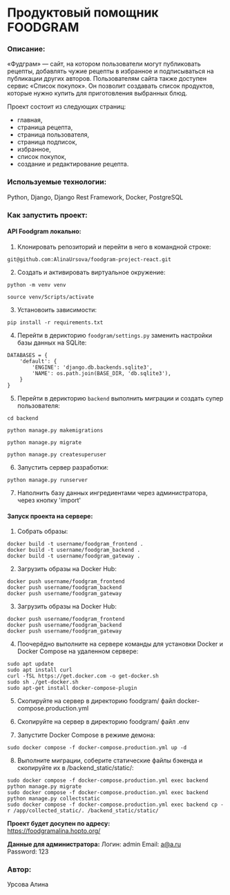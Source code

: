 # Продуктовый помощник FOODGRAM
### Описание:
«Фудграм» — сайт, на котором пользователи могут публиковать рецепты, добавлять чужие рецепты в избранное и подписываться на публикации других авторов. Пользователям сайта также доступен сервис «Список покупок». Он позволит создавать список продуктов, которые нужно купить для приготовления выбранных блюд.

Проект состоит из следующих страниц: 
- главная,
- страница рецепта,
- страница пользователя,
- страница подписок,
- избранное,
- список покупок,
- создание и редактирование рецепта.

### Используемые технологии:
Python, Django, Django Rest Framework, Docker, PostgreSQL

### Как запустить проект:
#### API Foodgram локально:
1. Клонировать репозиторий и перейти в него в командной строке:
```
git@github.com:AlinaUrsova/foodgram-project-react.git
```
2. Cоздать и активировать виртуальное окружение:

```
python -m venv venv
```
```
source venv/Scripts/activate
```
3. Установоить зависимости:
```
pip install -r requirements.txt
```
4. Перейти в дерикторию `foodgram/settings.py` заменить настройки базы данных на SQLite:
```
DATABASES = {
    'default': {
        'ENGINE': 'django.db.backends.sqlite3',
        'NAME': os.path.join(BASE_DIR, 'db.sqlite3'),
    }
}
```
5. Перейти в дерикторию `backend` выполнить миграции и создать супер пользователя:
```
cd backend
```
```
python manage.py makemigrations
```
```
python manage.py migrate
```
```
python manage.py createsuperuser
```
6. Запустить сервер разработки:
```
python manage.py runserver
```
7. Наполнить базу данных ингредиентами через администратора, через кнопку 'import'

#### Запуск проекта на сервере:
1. Собрать образы:
```
docker build -t username/foodgram_frontend .
docker build -t username/foodgram_backend .
docker build -t username/foodgram_gateway . 
```
2. Загрузить образы на Docker Hub:
```
docker push username/foodgram_frontend
docker push username/foodgram_backend
docker push username/foodgram_gateway  
```
3. Загрузить образы на Docker Hub:
```
docker push username/foodgram_frontend
docker push username/foodgram_backend
docker push username/foodgram_gateway  
```
4. Поочерёдно выполните на сервере команды для установки Docker и Docker Compose на удаленном сервере:
```
sudo apt update
sudo apt install curl
curl -fSL https://get.docker.com -o get-docker.sh
sudo sh ./get-docker.sh
sudo apt-get install docker-compose-plugin 
```
5. Скопируйте на сервер в директорию foodgram/ файл docker-compose.production.yml

6. Скопируйте на сервер в директорию foodgram/ файл .env

7. Запустите Docker Compose в режиме демона:
```
sudo docker compose -f docker-compose.production.yml up -d 
```
8. Выполните миграции, соберите статические файлы бэкенда и скопируйте их в /backend_static/static/:
```
sudo docker compose -f docker-compose.production.yml exec backend python manage.py migrate
sudo docker compose -f docker-compose.production.yml exec backend python manage.py collectstatic
sudo docker compose -f docker-compose.production.yml exec backend cp -r /app/collected_static/. /backend_static/static/
```

**Проект будет досупен по адресу:**  
https://foodgramalina.hopto.org/

**Данные для администратора:**
Логин: admin
Email: a@a.ru  
Password: 123

### Автор:
Урсова Алина